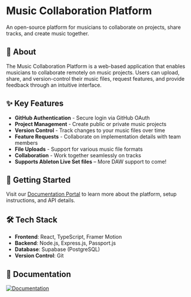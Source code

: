 # Music Collaboration Platform

An open-source platform for musicians to collaborate on projects, share tracks, and create music together.

## 🎵 About

The Music Collaboration Platform is a web-based application that enables musicians to collaborate remotely on music projects. Users can upload, share, and version-control their music files, request features, and provide feedback through an intuitive interface.

## ✨ Key Features

- **GitHub Authentication** - Secure login via GitHub OAuth
- **Project Management** - Create public or private music projects
- **Version Control** - Track changes to your music files over time
- **Feature Requests** - Collaborate on implementation details with team members
- **File Uploads** - Support for various music file formats
- **Collaboration** - Work together seamlessly on tracks
- **Supports Ableton Live Set files** – More DAW support to come!

## 🚀 Getting Started

Visit our [Documentation Portal](https://open-source-music-collaboration-app.github.io/frontend/) to learn more about the platform, setup instructions, and API details.

## 🛠️ Tech Stack

- **Frontend**: React, TypeScript, Framer Motion
- **Backend**: Node.js, Express.js, Passport.js
- **Database**: Supabase (PostgreSQL)
- **Version Control**: Git

## 📖 Documentation

[![Documentation](https://img.shields.io/badge/Documentation-Visit%20Now-9300D7?style=for-the-badge)](https://open-source-music-collaboration-app.github.io/frontend/)

